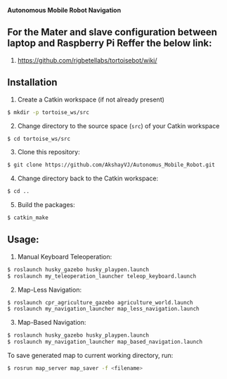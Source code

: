 **Autonomous Mobile Robot Navigation**

## For the Mater and slave configuration between laptop and Raspberry Pi Reffer the below link: 
1. https://github.com/rigbetellabs/tortoisebot/wiki/

## Installation

1. Create a Catkin workspace (if not already present)
  ```bash
  $ mkdir -p tortoise_ws/src
  ```
2. Change directory to the source space (`src`) of your Catkin workspace
  ```bash
  $ cd tortoise_ws/src
  ```
3. Clone this repository:
  ```bash
  $ git clone https://github.com/AkshayVJ/Autonomus_Mobile_Robot.git
  ```
4. Change directory back to the Catkin workspace:
  ```bash
  $ cd ..
  ```
5. Build the packages:
  ```bash
  $ catkin_make
  ```
## Usage:

1. Manual Keyboard Teleoperation:
```bash
$ roslaunch husky_gazebo husky_playpen.launch
$ roslaunch my_teleoperation_launcher teleop_keyboard.launch
```
2. Map-Less Navigation:
```bash
$ roslaunch cpr_agriculture_gazebo agriculture_world.launch
$ roslaunch my_navigation_launcher map_less_navigation.launch
```
3. Map-Based Navigation:
```bash
$ roslaunch husky_gazebo husky_playpen.launch
$ roslaunch my_navigation_launcher map_based_navigation.launch
```
To save generated map to current working directory, run:
```bash
$ rosrun map_server map_saver -f <filename>
```
